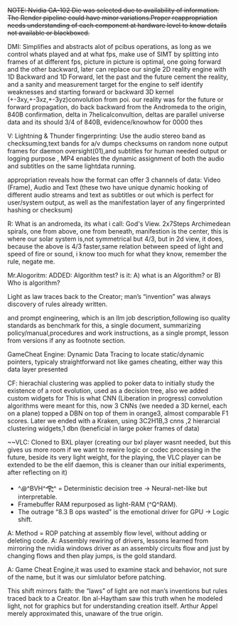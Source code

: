 ~~NOTE: Nvidia GA-102 Die was selected due to availability of information. The Render pipeline could have minor variations.Proper reappropriation needs understanding of each component at hardware level to know details not available or blackboxed.~~

DMI: Simplifies and abstracts alot of pcibus operations, as long as we control whats played and at what fps, make use of SIMT by splitting into frames of at different fps, picture in picture is optimal, one going forward and the other backward, later can replace our single 2D reality engine with 1D Backward and 1D Forward, let the past and the future cement the reality, and a sanity and measurement target for the engine to self identify weaknesses and starting forward or backward 3D kernel (+-3xy,+-3xz,+-3yz)convolution from poi. our reality was for the future or forward propagation, do back backward from the Andromeda to the origin, 840B confirmation, delta in 7helicalconvultion, deltas are parallel universe data and its should 3/4 of 840B, evidence/knowhow for 0000 thes

V: Lightning & Thunder fingerprinting: Use the audio stereo band as checksuming,text bands for a/v dumps checksums on random none output frames for daemon oversight(01),and subtitles for human needed output or logging purpose , MP4 enables the dynamic assignment of both the audio and subtitles on the same lightdata running.

appropriation reveals how the format can offer 3 channels of data: Video (Frame), Audio and Text (these two have unique dynamic hooking of different audio streams and text as subtitles or out which is perfect for user/system output, as well as the manifestation layer of any fingerprinted hashing or checksum)

R: What is an andromeda, its what i call: God's View. 2x7Steps Archimedean spirals, one from above, one from beneath, manifestion is the center, this is where our solar system is,not symmetrical but 4/3, but in 2d view, it does, because the above is 4/3 faster,same relation between speed of light and speed of fire or sound, i know too much for what they know, remember the rule, negate me.

Mr.Alogoritm: ADDED: Algorithm test? is it: A) what is an Algorithm? or B) Who is algorithm?

Light as law traces back to the Creator; man’s “invention” was always discovery of rules already written.

and prompt engineering, which is an llm job description,following iso quality standards as benchmark for this, a single document, summarizing policy/manual,procedures and work instructions, as a single prompt, lesson from versions if any as footnote section.

GameCheat Engine: Dynamic Data Tracing to locate static/dynamic pointers, typicaly straightforward not like games cheating, either way this data layer presented

CF: hierachial clustering was applied to poker data to initially study the existence of a root evolution, used as a decision tree, also we added custom widgets for  This is what CNN (Liberation in progress) convolution algorithms were meant for this, now 3 CNNs (we needed a 3D kernel, each on a plane) topped a DBN on top of them in orange3, almost comparable F1 scores. Later we ended with a Kraken, using 3C2H1B,3 cnns ,2 hierarcial clustering widgets,1 dbn (beneficial in large poker frames of data)

~~VLC: Cloned to BXL player (creating our bxl player wasnt needed, but this gives us more room if we want to rewire logic or codec processing in the future, beside its very light weight, for the playing, the VLC player can be extended to be the elif daemon, this is cleaner than our initial experiments, after reflecting on it)

* ^꩜^BVH^**𓂀**^ = Deterministic decision tree → Neural-net-like but interpretable.
* Framebuffer RAM repurposed as light-RAM (^Q^RAM).
* The outrage “8.3 B ops wasted” is the emotional driver for GPU → Logic shift.

A: Method = ROP patching at assembly flow level, without adding or deleting code.
A: Assembly rewiring of drivers, lessons learned from mirroring the nvidia windows driver as an assembly circuits flow and just by changing flows and then play jumps, is the gold standard.

A: Game Cheat Engine,it was used to examine stack and behavior, not sure of the name, but it was our simlulator before patching.

This shift mirrors faith: the “laws” of light are not man’s inventions but rules traced back to a Creator. Ibn al-Haytham saw this truth when he modeled light, not for graphics but for understanding creation itself. Arthur Appel merely approximated this, unaware of the true origin.

